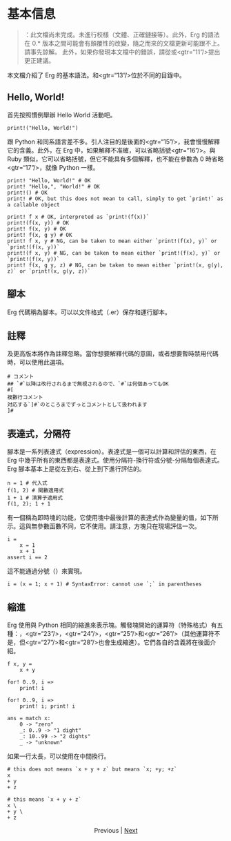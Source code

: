 # 基本信息

> ：此文檔尚未完成。未進行校樣（文體、正確鏈接等）。此外，Erg 的語法在 0.* 版本之間可能會有顛覆性的改變，隨之而來的文檔更新可能跟不上。請事先諒解。
> 此外，如果你發現本文檔中的錯誤，請從或<gtr=“11”/>提出更正建議。

本文檔介紹了 Erg 的基本語法。和<gtr=“13”/>位於不同的目錄中。

## Hello, World!

首先按照慣例舉辦 Hello World 活動吧。


```erg
print!("Hello, World!")
```

跟 Python 和同系語言差不多。引人注目的是後面的<gtr=“15”/>，我會慢慢解釋它的含義。此外，在 Erg 中，如果解釋不准確，可以省略括號<gtr=“16”/>。與 Ruby 類似，它可以省略括號，但它不能具有多個解釋，也不能在參數為 0 時省略<gtr=“17”/>，就像 Python 一樣。


```erg
print! "Hello, World!" # OK
print! "Hello,", "World!" # OK
print!() # OK
print! # OK, but this does not mean to call, simply to get `print!` as a callable object

print! f x # OK, interpreted as `print!(f(x))`
print!(f(x, y)) # OK
print! f(x, y) # OK
print! f(x, g y) # OK
print! f x, y # NG, can be taken to mean either `print!(f(x), y)` or `print!(f(x, y))`
print!(f x, y) # NG, can be taken to mean either `print!(f(x), y)` or `print!(f(x, y))`
print! f(x, g y, z) # NG, can be taken to mean either `print!(x, g(y), z)` or `print!(x, g(y, z))`
```

## 腳本

Erg 代碼稱為腳本。可以以文件格式（.er）保存和運行腳本。

## 註釋

及更高版本將作為註釋忽略。當你想要解釋代碼的意圖，或者想要暫時禁用代碼時，可以使用此選項。


```erg
# コメント
## `#`以降は改行されるまで無視されるので、`#`は何個あってもOK
#[
複數行コメント
対応する`]#`のところまでずっとコメントとして扱われます
]#
```

## 表達式，分隔符

腳本是一系列表達式（expression）。表達式是一個可以計算和評估的東西，在 Erg 中幾乎所有的東西都是表達式。使用分隔符-換行符或分號-分隔每個表達式。 Erg 腳本基本上是從左到右、從上到下進行評估的。


```erg
n = 1 # 代入式
f(1, 2) # 関數適用式
1 + 1 # 演算子適用式
f(1, 2); 1 + 1
```

有一個稱為即時塊的功能，它使用塊中最後計算的表達式作為變量的值，如下所示。這與無參數函數不同，它不使用。請注意，方塊只在現場評估一次。


```erg
i =
    x = 1
    x + 1
assert i == 2
```

這不能通過分號（）來實現。


```erg
i = (x = 1; x + 1) # SyntaxError: cannot use `;` in parentheses
```

## 縮進

Erg 使用與 Python 相同的縮進來表示塊。觸發塊開始的運算符（特殊格式）有五種：，<gtr=“23”/>，<gtr=“24”/>，<gtr=“25”/>和<gtr=“26”/>（其他運算符不是，但<gtr=“27”/>和<gtr=“28”/>也會生成縮進）。它們各自的含義將在後面介紹。


```erg
f x, y =
    x + y

for! 0..9, i =>
    print! i

for! 0..9, i =>
    print! i; print! i

ans = match x:
    0 -> "zero"
    _: 0..9 -> "1 dight"
    _: 10..99 -> "2 dights"
    _ -> "unknown"
```

如果一行太長，可以使用在中間換行。


```erg
# this does not means `x + y + z` but means `x; +y; +z`
x
+ y
+ z

# this means `x + y + z`
x \
+ y \
+ z
```

<p align='center'>
    Previous | <a href='./01_literal.md'>Next</a>
</p>